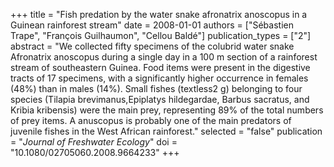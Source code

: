 +++
title = "Fish predation by the water snake afronatrix anoscopus in a Guinean rainforest stream"
date = 2008-01-01
authors = ["Sébastien Trape", "François Guilhaumon", "Cellou Baldé"]
publication_types = ["2"]
abstract = "We collected fifty specimens of the colubrid water snake Afronatrix anoscopus during a single day in a 100 m section of a rainforest stream of southeastern Guinea. Food items were present in the digestive tracts of 17 specimens, with a significantly higher occurrence in females (48%) than in males (14%). Small fishes (textless2 g) belonging to four species (Tilapia brevimanus,Epiplatys hildegardae, Barbus sacratus, and Kribia kribensis) were the main prey, representing 89% of the total numbers of prey items. A anuscopus is probably one of the main predators of juvenile fishes in the West African rainforest."
selected = "false"
publication = "*Journal of Freshwater Ecology*"
doi = "10.1080/02705060.2008.9664233"
+++

